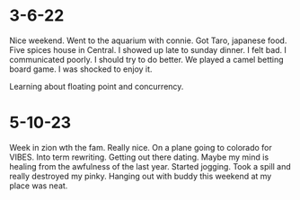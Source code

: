 
# 3-6-22


Nice weekend. Went to the aquarium with connie. Got Taro, japanese food. Five spices house in Central.
I showed up late to sunday dinner. I felt bad. I communicated poorly. I should try to do better. We played a camel betting board game. I was shocked to enjoy it.

Learning about floating point and concurrency.

# 5-10-23

Week in zion wth the fam. Really nice. On a plane going to colorado for VIBES. Into term rewriting. Getting out there dating. Maybe my mind is healing from the awfulness of the last year. Started jogging. Took a spill and really destroyed my pinky. Hanging out with buddy this weekend at my place was neat.

